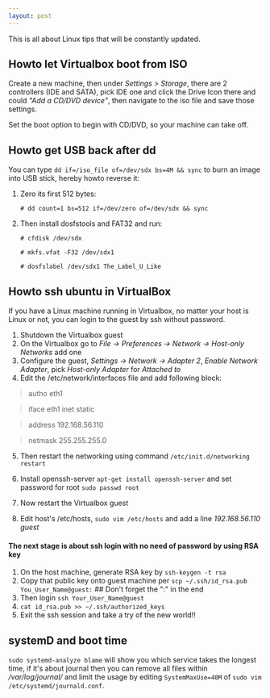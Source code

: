 ```yaml
---
layout: post
---
```

This is all about Linux tips that will be constantly updated.

## Howto let Virtualbox boot from ISO ##
Create a new machine, then under *Settings > Storage*, there are 2 controllers (IDE and SATA), pick IDE one and click the Drive Icon there and could *"Add a CD/DVD device"*, then navigate to the iso file and save those settings.

Set the boot option to begin with CD/DVD, so your machine can take off.


## Howto get USB back after dd ##
You can type `dd if=/iso_file of=/dev/sdx bs=4M && sync` to burn an image into USB stick, hereby howto reverse it:

1. Zero its first 512 bytes:

    `# dd count=1 bs=512 if=/dev/zero of=/dev/sdx && sync`

2. Then install dosfstools and FAT32 and run:

    `# cfdisk /dev/sdx`

    `# mkfs.vfat -F32 /dev/sdx1`

    `# dosfslabel /dev/sdx1 The_Label_U_Like`

## Howto ssh ubuntu in VirtualBox ##
If you have a Linux machine running in Virtualbox, no matter your host is Linux or not, you can login to the guest by ssh without password.

1. Shutdown the Virtualbox guest
2. On the Virtualbox go to *File -> Preferences -> Network -> Host-only Networks* add one
3. Configure the guest, *Settings -> Network -> Adapter 2*, *Enable Network Adapter*, pick *Host-only Adapter* for *Attached to*
4. Edit the /etc/network/interfaces file and add following block:

>autho eth1

>iface eth1 inet static

>address 192.168.56.110

>netmask 255.255.255.0

5. Then restart the networking using command `/etc/init.d/networking restart`
6. Install openssh-server `apt-get install openssh-server` and set password for root `sudo passwd root`
7. Now restart the Virtualbox	 guest

8. Edit host's /etc/hosts, `sudo vim /etc/hosts` and add a line *192.168.56.110  guest*

#### The next stage is about ssh login with no need of password by using RSA key ####
1. On the host machine, generate RSA key by `ssh-keygen -t rsa`
2. Copy that public key onto guest machine per `scp ~/.ssh/id_rsa.pub You_User_Name@guest:`  ## Don't forget the ":" in the end
3. Then login `ssh Your_User_Name@guest`
4. `cat id_rsa.pub >> ~/.ssh/authorized_keys`
5. Exit the ssh session and take a try of the new world!!

## systemD and boot time ##
`sudo systemd-analyze blame` will show you which service takes the longest time, if it's about journal then you can remove all files within */var/log/journal/* and limit the usage by editing `SystemMaxUse=40M` of `sudo vim /etc/systemd/journald.conf`.
